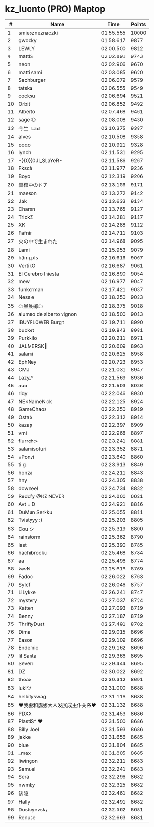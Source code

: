# kz_luonto (PRO) Maptop

|  # | Name | Time | Points |
|-------------- | -------------- | -------------- | -------------- | 
| 1 | smieszneznaczki | 01:55.555 | 10000 | 
| 2 | gwooky | 01:58.617 | 9877 | 
| 3 | LEWLY | 02:00.500 | 9812 | 
| 4 | mattiS | 02:02.891 | 9743 | 
| 5 | neon | 02:02.906 | 9670 | 
| 6 | matti sami | 02:03.085 | 9620 | 
| 7 | Sachburger | 02:06.079 | 9579 | 
| 8 | tatska | 02:06.555 | 9549 | 
| 9 | cocksu | 02:06.694 | 9521 | 
| 10 | Orbit | 02:06.852 | 9492 | 
| 11 | Alberto | 02:07.468 | 9461 | 
| 12 | sage :D | 02:08.008 | 9430 | 
| 13 | 今生-Lzd | 02:10.375 | 9387 | 
| 14 | alves | 02:10.508 | 9358 | 
| 15 | pogo | 02:10.921 | 9328 | 
| 16 | lynch | 02:11.531 | 9295 | 
| 17 | -}{0}{0JI_SLaYeR- | 02:11.586 | 9267 | 
| 18 | Fksch | 02:11.977 | 9236 | 
| 19 | Boyo | 02:12.319 | 9206 | 
| 20 | 真夜中のドア | 02:13.156 | 9171 | 
| 21 | maeson | 02:13.272 | 9142 | 
| 22 | Jak | 02:13.633 | 9134 | 
| 23 | Charon | 02:13.765 | 9127 | 
| 24 | TrickZ | 02:14.281 | 9117 | 
| 25 | XK | 02:14.288 | 9112 | 
| 26 | Fafnir | 02:14.711 | 9103 | 
| 27 | 火の中で生まれた | 02:14.968 | 9095 | 
| 28 | Lami | 02:15.953 | 9079 | 
| 29 | hämppis | 02:16.616 | 9067 | 
| 30 | VertikO | 02:16.687 | 9061 | 
| 31 | El Cerebro Iniesta | 02:16.890 | 9054 | 
| 32 | mew | 02:16.977 | 9047 | 
| 33 | funkerman | 02:17.421 | 9037 | 
| 34 | Nessie | 02:18.250 | 9023 | 
| 35 | ☁呆呆椰☁ | 02:18.375 | 9018 | 
| 36 | alumno de alberto vignoni | 02:18.500 | 9013 | 
| 37 | iBUYFL0WER Burgit | 02:19.711 | 8990 | 
| 38 | bucket | 02:19.843 | 8981 | 
| 39 | Purkkilo | 02:20.211 | 8971 | 
| 40 | JALMERSK👀 | 02:20.609 | 8963 | 
| 41 | salami | 02:20.625 | 8958 | 
| 42 | EphNey | 02:20.723 | 8953 | 
| 43 | CMJ | 02:21.031 | 8947 | 
| 44 | Lazy_^ | 02:21.569 | 8936 | 
| 45 | auo | 02:21.593 | 8936 | 
| 46 | riqy | 02:22.046 | 8930 | 
| 47 | NE×NameNick | 02:22.125 | 8924 | 
| 48 | GameChaos | 02:22.250 | 8919 | 
| 49 | Ostab | 02:22.312 | 8914 | 
| 50 | kazap | 02:22.397 | 8909 | 
| 51 | vmi | 02:22.968 | 8897 | 
| 52 | flurreh:> | 02:23.241 | 8881 | 
| 53 | salamisoturi | 02:23.352 | 8871 | 
| 54 | ๑Ponvi | 02:23.640 | 8860 | 
| 55 | ti g | 02:23.913 | 8849 | 
| 56 | honza | 02:24.211 | 8843 | 
| 57 | hny | 02:24.305 | 8838 | 
| 58 | downeel | 02:24.734 | 8832 | 
| 59 | Reddfy @KZ NEVER | 02:24.866 | 8821 | 
| 60 | Avt = D | 02:24.921 | 8816 | 
| 61 | DuMun Serkku | 02:25.055 | 8811 | 
| 62 | Tvistyyy :) | 02:25.203 | 8805 | 
| 63 | Cou シ | 02:25.319 | 8800 | 
| 64 | rainstorm | 02:25.362 | 8790 | 
| 65 | last | 02:25.390 | 8785 | 
| 66 | hachibrocku | 02:25.468 | 8784 | 
| 67 | aa | 02:25.496 | 8774 | 
| 68 | kevN | 02:25.616 | 8769 | 
| 69 | Fadoo | 02:26.022 | 8763 | 
| 70 | Sylcf | 02:26.046 | 8757 | 
| 71 | LiLykke | 02:26.241 | 8747 | 
| 72 | mystery | 02:27.037 | 8724 | 
| 73 | Katten | 02:27.093 | 8719 | 
| 74 | Benny | 02:27.187 | 8719 | 
| 75 | ThriftyDust | 02:27.491 | 8702 | 
| 76 | Dima | 02:29.015 | 8696 | 
| 77 | Eason | 02:29.109 | 8696 | 
| 78 | Endemic | 02:29.162 | 8696 | 
| 79 | lil Santa | 02:29.366 | 8695 | 
| 80 | Severi | 02:29.444 | 8695 | 
| 81 | DZ | 02:30.022 | 8692 | 
| 82 | theax | 02:30.312 | 8691 | 
| 83 | lukiツ | 02:31.000 | 8688 | 
| 84 | helkityswag | 02:31.116 | 8688 | 
| 85 | ❤我要和露娜大人发展成主仆关系❤ | 02:31.132 | 8688 | 
| 86 | PDXX | 02:31.453 | 8686 | 
| 87 | PlastiS^ ♥ | 02:31.500 | 8686 | 
| 88 | Billy Joel | 02:31.593 | 8686 | 
| 89 | jakke | 02:31.656 | 8685 | 
| 90 | blue | 02:31.804 | 8685 | 
| 91 | _max | 02:31.805 | 8685 | 
| 92 | liwingon | 02:32.211 | 8683 | 
| 93 | Samuel | 02:32.241 | 8683 | 
| 94 | Sera | 02:32.296 | 8682 | 
| 95 | nwmky | 02:32.325 | 8682 | 
| 96 | 该隐 | 02:32.461 | 8682 | 
| 97 | Hally | 02:32.491 | 8682 | 
| 98 | Dostoyevsky | 02:32.562 | 8681 | 
| 99 | Renuse | 02:32.663 | 8681 | 

